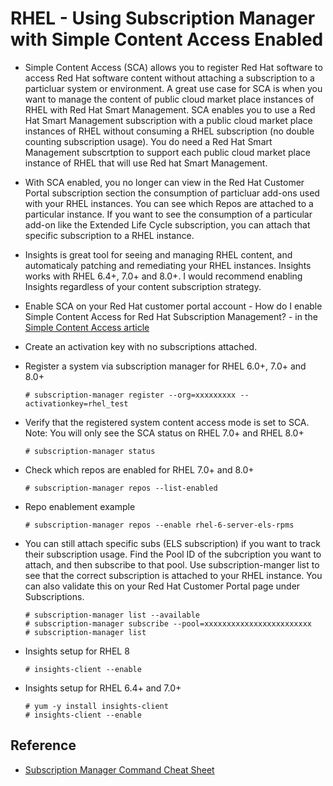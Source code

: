 # RHEL - Using Subscription Manager with Simple Content Access Enabled

- Simple Content Access (SCA) allows you to register Red Hat software to access Red Hat software content without attaching a subscription to a particluar system or environment.  A great use case for SCA is when you want to manage the content of public cloud market place instances of RHEL with Red Hat Smart Management. SCA enables you to use a Red Hat Smart Management subscription with a public cloud market place instances of RHEL without consuming a RHEL subscription (no double counting subscription usage).  You do need a Red Hat Smart Management subscrtption to support each public cloud market place instance of RHEL that will use Red hat Smart Management.

- With SCA enabled, you no longer can view in the Red Hat Customer Portal subscription section the consumption of particluar add-ons used with your RHEL instances.  You can see which Repos are attached to a particular instance.  If you want to see the consumption of a particular add-on like the Extended Life Cycle subscription, you can attach that specific subscription to a RHEL instance.

- Insights is great tool for seeing and managing RHEL content, and automaticaly patching and remediating your RHEL instances.  Insights works with RHEL 6.4+, 7.0+ and 8.0+.  I would recommend enabling Insights regardless of your content subscription strategy.  

- Enable SCA on your Red Hat customer portal account - How do I enable Simple Content Access for Red Hat Subscription Management? - in the [Simple Content Access article](https://access.redhat.com/articles/simple-content-access)

- Create an activation key with no subscriptions attached. 

- Register a system via subscription manager for RHEL 6.0+, 7.0+ and 8.0+

      # subscription-manager register --org=xxxxxxxxx --activationkey=rhel_test 
      
- Verify that the registered system content access mode is set to SCA.  Note: You will only see the SCA status on RHEL 7.0+ and RHEL 8.0+

      # subscription-manager status
      
- Check which repos are enabled for RHEL 7.0+ and 8.0+

      # subscription-manager repos --list-enabled
     
- Repo enablement example

      # subscription-manager repos --enable rhel-6-server-els-rpms    
      
- You can still attach specific subs (ELS subscription) if you want to track their subscription usage.  Find the Pool ID of the subcription you want to attach, and then subscribe to that pool.  Use subscription-manger list to see that the correct subscription is attached to your RHEL instance.  You can also validate this on your Red Hat Customer Portal page under Subscriptions.

      # subscription-manager list --available
      # subscription-manager subscribe --pool=xxxxxxxxxxxxxxxxxxxxxxxx
      # subscription-manager list
      

- Insights setup for RHEL 8

      # insights-client --enable
      
- Insights setup for RHEL 6.4+ and 7.0+

      # yum -y install insights-client
      # insights-client --enable
      
      


## Reference

- [Subscription Manager Command Cheat Sheet](https://access.redhat.com/sites/default/files/attachments/rh_sm_command_cheatsheet_1214_jcs_print.pdf)
